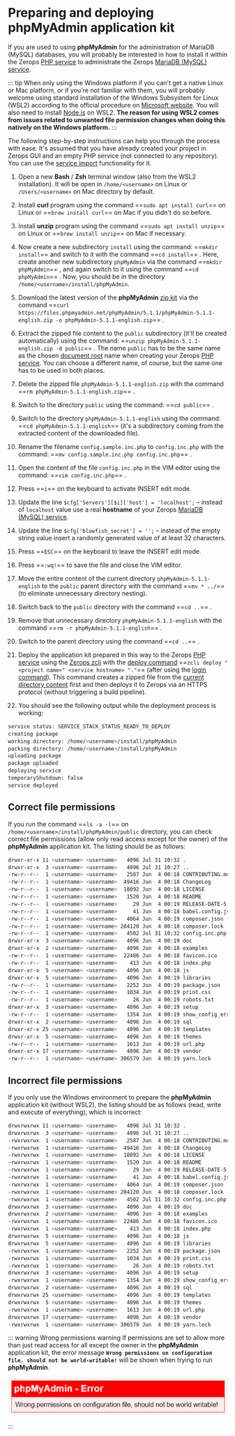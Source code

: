 # Preparing and deploying phpMyAdmin application kit

If you are used to using **phpMyAdmin** for the administration of MariaDB (MySQL) databases, you will probably be interested in how to install it within the Zerops [PHP service](/documentation/services/runtimes/php.html) to administrate the Zerops [MariaDB (MySQL) service](/documentation/services/databases/mariadb.html).

<!-- markdownlint-disable DOCSMD004 -->
::: tip When only using the Windows platform
if you can't get a native Linux or Mac platform, or if you're not familiar with them, you will probably welcome using standard installation of the Windows Subsystem for Linux (WSL2) according to the official procedure on [Microsoft website](https://docs.microsoft.com/windows/wsl/install-win10). You will also need to install [Node.js](https://docs.microsoft.com/windows/dev-environment/javascript/nodejs-on-wsl) on WSL2. **The reason for using WSL2 comes from issues related to unwanted file permission changes when doing this natively on the Windows platform.**
:::
<!-- markdownlint-enable DOCSMD004 -->

The following step-by-step instructions can help you through the process with ease. It's assumed that you have already created your project in Zerops GUI and an empty PHP service (not connected to any repository). You can use the [service import](/documentation/services/runtimes/php.html#simple-import-example-in-the-yaml-syntax) functionality for it.

1. Open a new **Bash** / **Zsh** terminal window (also from the WSL2 installation). It will be open in `/home/<username>` on Linux or `/Users/<username>` on Mac directory by default.

2. Install **curl** program using the command ==`sudo apt install curl`== on Linux or ==`brew install curl`== on Mac if you didn't do so before.

3. Install **unzip** program using the command ==`sudo apt install unzip`== on Linux or ==`brew install unzip`== on Mac if necessary.

4. Now create a new subdirectory `install` using the command: ==`mkdir install`== and switch to it with the command ==`cd install`== . Here, create another new subdirectory `phpMyAdmin` via the command ==`mkdir phpMyAdmin`== , and again switch to it using the command ==`cd phpMyAdmin`== . Now, you should be in the directory `/home/<username>/install/phpMyAdmin`.

5. Download the latest version of the **phpMyAdmin** [zip kit](https://www.phpmyadmin.net/downloads) via the command ==`curl https://files.phpmyadmin.net/phpMyAdmin/5.1.1/phpMyAdmin-5.1.1-english.zip -o phpMyAdmin-5.1.1-english.zip`== .

6. Extract the zipped file content to the `public` subdirectory (it'll be created automatically) using the command: ==`unzip phpMyAdmin-5.1.1-english.zip -d public`== . The name `public` has to be the same name as the chosen [document root](/documentation/services/runtimes/php.html#project-code-root-and-document-root) name when creating your Zerops [PHP service](/documentation/services/runtimes/php.html). You can choose a different name, of course, but the same one has to be used in both places.

7. Delete the zipped file `phpMyAdmin-5.1.1-english.zip` with the command ==`rm phpMyAdmin-5.1.1-english.zip`== .

8. Switch to the directory `public` using the command: ==`cd public`== .

9. Switch to the directory `phpMyAdmin-5.1.1-english` using the command: ==`cd phpMyAdmin-5.1.1-english`== (it's a subdirectory coming from the extracted content of the downloaded file).

10. Rename the filename `config.sample.inc.php` to `config.inc.php` with the command: ==`mv config.sample.inc.php config.inc.php`== .

11. Open the content of the file `config.inc.php` in the VIM editor using the command: ==`vim config.inc.php`== .

12. Press ==`i`== on the keyboard to activate INSERT edit mode.

13. Update the line `$cfg['Servers'][$i]['host'] = 'localhost';` – instead of `localhost` value use a real **hostname** of your Zerops [MariaDB (MySQL) service](/documentation/services/databases/mariadb.html).

14. Update the line `$cfg['blowfish_secret'] = '';` – instead of the empty string value insert a randomly generated value of at least 32 characters.

15. Press ==`ESC`== on the keyboard to leave the INSERT edit mode.

16. Press ==`:wq!`== to save the file and close the VIM editor.

17. Move the entire content of the current directory `phpMyAdmin-5.1.1-english` to the `public` parent directory with the command ==`mv * ../`== (to eliminate unnecessary directory nesting).

18. Switch back to the `public` directory with the command ==`cd ..`== .

19. Remove that unnecessary directory `phpMyAdmin-5.1.1-english` with the command ==`rm -r phpMyAdmin-5.1.1-english`== .

20. Switch to the parent directory using the command ==`cd ..`== .

21. Deploy the application kit prepared in this way to the Zerops [PHP service](/documentation/services/runtimes/php.html) using the [Zerops zcli](/documentation/cli/installation.html) with the [deploy command](/documentation/cli/available-commands.html#deploy-project-name-service-name-space-separated-files-or-directories) ==`zcli deploy "<project name>" <service hostname> "."`== (after using the [login command](/documentation/cli/available-commands.html#login)). This command creates a zipped file from the [current directory content](/documentation/build/build-config.html#deploy-everything) first and then deploys it to Zerops via an HTTPS protocol (without triggering a build pipeline).

22. You should see the following output while the deployment process is working:

```bash
service status: SERVICE_STACK_STATUS_READY_TO_DEPLOY
creating package
working directory: /home/<username>/install/phpMyAdmin
packing directory: /home/<username>/install/phpMyAdmin
uploading package
package uploaded
deploying service
temporaryShutdown: false
service deployed
```

## Correct file permissions

If you run the command ==`ls -a -l`== on `/home/<username>/install/phpMyAdmin/public` directory, you can check correct file permissions (allow only read access except for the owner) of the **phpMyAdmin** application kit. The listing should be as follows:

```bash
drwxr-xr-x 11 <username> <username>   4096 Jul 31 10:32 .
drwxr-xr-x  3 <username> <username>   4096 Jul 31 10:27 ..
-rw-r--r--  1 <username> <username>   2587 Jun  4 00:18 CONTRIBUTING.md
-rw-r--r--  1 <username> <username>  49416 Jun  4 00:18 ChangeLog
-rw-r--r--  1 <username> <username>  18092 Jun  4 00:18 LICENSE
-rw-r--r--  1 <username> <username>   1520 Jun  4 00:18 README
-rw-r--r--  1 <username> <username>     29 Jun  4 00:19 RELEASE-DATE-5.1.1
-rw-r--r--  1 <username> <username>     41 Jun  4 00:18 babel.config.json
-rw-r--r--  1 <username> <username>   4064 Jun  4 00:19 composer.json
-rw-r--r--  1 <username> <username> 204120 Jun  4 00:18 composer.lock
-rw-r--r--  1 <username> <username>   4502 Jul 31 10:32 config.inc.php
drwxr-xr-x  3 <username> <username>   4096 Jun  4 00:19 doc
drwxr-xr-x  2 <username> <username>   4096 Jun  4 00:18 examples
-rw-r--r--  1 <username> <username>  22486 Jun  4 00:18 favicon.ico
-rw-r--r--  1 <username> <username>    413 Jun  4 00:18 index.php
drwxr-xr-x  5 <username> <username>   4096 Jun  4 00:18 js
drwxr-xr-x  5 <username> <username>   4096 Jun  4 00:19 libraries
-rw-r--r--  1 <username> <username>   2252 Jun  4 00:19 package.json
-rw-r--r--  1 <username> <username>   1034 Jun  4 00:19 print.css
-rw-r--r--  1 <username> <username>     26 Jun  4 00:19 robots.txt
drwxr-xr-x  3 <username> <username>   4096 Jun  4 00:19 setup
-rw-r--r--  1 <username> <username>   1354 Jun  4 00:19 show_config_errors.php
drwxr-xr-x  2 <username> <username>   4096 Jun  4 00:19 sql
drwxr-xr-x 25 <username> <username>   4096 Jun  4 00:19 templates
drwxr-xr-x  5 <username> <username>   4096 Jun  4 00:19 themes
-rw-r--r--  1 <username> <username>   1613 Jun  4 00:19 url.php
drwxr-xr-x 17 <username> <username>   4096 Jun  4 00:19 vendor
-rw-r--r--  1 <username> <username> 306579 Jun  4 00:19 yarn.lock
```

## Incorrect file permissions

If you only use the Windows environment to prepare the **phpMyAdmin** application kit (without WSL2), the listing should be as follows (read, write and execute of everything), which is incorrect:

```bash
drwxrwxrwx 11 <username> <username>   4096 Jul 31 10:32 .
drwxrwxrwx  3 <username> <username>   4096 Jul 31 10:27 ..
-rwxrwxrwx  1 <username> <username>   2587 Jun  4 00:18 CONTRIBUTING.md
-rwxrwxrwx  1 <username> <username>  49416 Jun  4 00:18 ChangeLog
-rwxrwxrwx  1 <username> <username>  18092 Jun  4 00:18 LICENSE
-rwxrwxrwx  1 <username> <username>   1520 Jun  4 00:18 README
-rwxrwxrwx  1 <username> <username>     29 Jun  4 00:19 RELEASE-DATE-5.1.1
-rwxrwxrwx  1 <username> <username>     41 Jun  4 00:18 babel.config.json
-rwxrwxrwx  1 <username> <username>   4064 Jun  4 00:19 composer.json
-rwxrwxrwx  1 <username> <username> 204120 Jun  4 00:18 composer.lock
-rwxrwxrwx  1 <username> <username>   4502 Jul 31 10:32 config.inc.php
drwxrwxrwx  3 <username> <username>   4096 Jun  4 00:19 doc
drwxrwxrwx  2 <username> <username>   4096 Jun  4 00:18 examples
-rwxrwxrwx  1 <username> <username>  22486 Jun  4 00:18 favicon.ico
-rwxrwxrwx  1 <username> <username>    413 Jun  4 00:18 index.php
drwxrwxrwx  5 <username> <username>   4096 Jun  4 00:18 js
drwxrwxrwx  5 <username> <username>   4096 Jun  4 00:19 libraries
-rwxrwxrwx  1 <username> <username>   2252 Jun  4 00:19 package.json
-rwxrwxrwx  1 <username> <username>   1034 Jun  4 00:19 print.css
-rwxrwxrwx  1 <username> <username>     26 Jun  4 00:19 robots.txt
drwxrwxrwx  3 <username> <username>   4096 Jun  4 00:19 setup
-rwxrwxrwx  1 <username> <username>   1354 Jun  4 00:19 show_config_errors.php
drwxrwxrwx  2 <username> <username>   4096 Jun  4 00:19 sql
drwxrwxrwx 25 <username> <username>   4096 Jun  4 00:19 templates
drwxrwxrwx  5 <username> <username>   4096 Jun  4 00:19 themes
-rwxrwxrwx  1 <username> <username>   1613 Jun  4 00:19 url.php
drwxrwxrwx 17 <username> <username>   4096 Jun  4 00:19 vendor
-rwxrwxrwx  1 <username> <username> 306579 Jun  4 00:19 yarn.lock
```

<!-- markdownlint-disable DOCSMD004 -->
::: warning Wrong permissions warning
If permissions are set to allow more than just read access for all except the owner in the **phpMyAdmin** application kit, the error message **`Wrong permissions on configuration file, should not be world-writable!`** will be shown when trying to run **phpMyAdmin**.

![phpMyAdmin](./images/phpMyAdmin-Error.png "phpMyAdmin Login")

:::
<!-- markdownlint-enable DOCSMD004 -->
